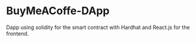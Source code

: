 # BuyMeACoffe-DApp
Dapp using solidity for the smart contract with Hardhat and React.js for the frontend.
